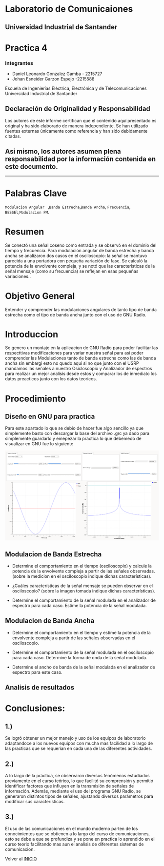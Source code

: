 # Laboratorio de Comunicaiones 

## Universidad Industrial de Santander

# Practica 4

### Integrantes

- Daniel Leonardo Gonzalez Gamba - 2215727
- Johan Esneider Garzon Espejo -2215588

Escuela de Ingenierías Eléctrica, Electrónica y de Telecomunicaciones  
Universidad Industrial de Santander

## Declaración de Originalidad y Responsabilidad
Los autores de este informe certifican que el contenido aquí presentado es original y ha sido elaborado de manera independiente. Se han utilizado fuentes externas únicamente como referencia y han sido debidamente citadas.

Asi mismo, los autores asumen plena responsabilidad por la información contenida en este documento. 
---

---
# Palabras Clave 
`Modulacion Angular ` ,`Banda Estrecha`,`Banda Ancha`, `Frecuencia`,
`BESSEl`,`Modulacion PM`.

# Resumen 
Se conectó una señal coseno como entrada y se observó en el dominio del tiempo y frecuencia. Para modulación angular de banda estrecha y banda ancha se analizaron dos casos en el osciloscopio: la señal se mantuvo parecida a una portadora con pequeña variación de fase. Se calculó la potencia de la envolvente compleja, y se notó que las características de la señal mensaje (como su frecuencia) se reflejan en esas pequeñas variaciones..

# Objetivo General

Entender y comprender las modulaciones angulares de tanto tipo de banda estrecha como el tipo de banda ancha junto con el uso de GNU Radio. 

# Introduccion

Se genero un montaje en la aplicacion de GNU Radio para poder facilitar las respecttivas modificaciones para variar nuestra señal para asi poder comprender las Modulaciones tanto de banda estrecha como las de banda ancha sin embargi esto no quedo aqui si no que junto con el USRP mandamos
las señales a nuestro Osicloscopio y Analizador de espectros para realizar un mejor analisis desde estos y comparar los de inmediato los datos 
preacticos junto con los datos teoricos.

# Procedimiento

## Diseño en GNU para practica 

Para este apartado lo que se debio de hacer fue algo sencillo ya que simplemente basto con descargar la base del archivo .grc ya dado para simplemente guardarlo y emepezar
la practica lo que debemedo de visualizar en GNU fue lo siguiente

<img src="https://github.com/JohanGarzon7/GNURADIO_LABCOMUIS_2025_1_B1B_G1/blob/main/Practica1/Practica1C/Evidencias/Captura%20desde%202025-03-06%2021-44-37.png">  

## Modulacion de Banda Estrecha

- Determine el comportamiento en el tiempo (osciloscopio) y calcule la potencia de la envolvente compleja a partir de las señales observadas. (sobre la medicion en el osciloscopio indique dichas características).
  
-  ¿Cuáles características de la señal mensaje se pueden observar en el osciloscopio? (sobre la imagen tomada indique dichas características).
  
-  Determine el comportamiento de la señal modulada en el analizador de espectro para cada caso. Estime la potencia de la señal modulada.

## Modulacion de Banda Ancha

- Determine el comportamiento en el tiempo y estime la potencia de la envolvente compleja a partir de las señales observadas en el osciloscopio.
  
- Determine el comportamiento de la señal modulada en el osciloscopio para cada caso. Determine la forma de onda de la señal modulada.
  
- Determine el ancho de banda de la señal modulada en el analizador de espectro para este caso.

## Analisis de resultados

# Conclusiones:
## 1.)
Se logró obtener un mejor manejo y uso de los equipos de laboratorio adaptandoce a los nuevos equipos con mucha mas facilidad a lo largo de las practicas que se requerian en cada una de las diferentes actividades.
## 2.)
A lo largo de la práctica, se observaron diversos fenómenos estudiados previamente en el curso teórico, lo que facilitó su comprensión y permitió identificar factores que influyen en la transmisión de señales de información. Además, mediante el uso del programa GNU Radio, se generaron distintos tipos de señales, ajustando diversos parámetros para modificar sus características.
## 3.)
El uso de las comunicaciones en el mundo moderno parten de los conocimientos que se obtienen a lo largo del curso de comunicaciones, esto se debe a que se profundiza y se pone en practica lo aprendido en el curso teorio facilitando mas aun el analisis de diferentes sistemas de comunicacion.  

Volver al [INICIO](#GNURADIO_LABCOMUIS_2025_1_B1B_G1)

